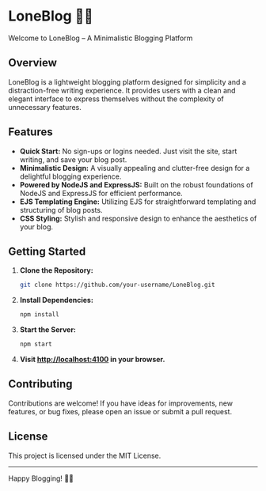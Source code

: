 # LoneBlog 📝✨

Welcome to LoneBlog – A Minimalistic Blogging Platform

## Overview

LoneBlog is a lightweight blogging platform designed for simplicity and a distraction-free writing experience. It provides users with a clean and elegant interface to express themselves without the complexity of unnecessary features.

## Features

- **Quick Start:** No sign-ups or logins needed. Just visit the site, start writing, and save your blog post.
- **Minimalistic Design:** A visually appealing and clutter-free design for a delightful blogging experience.
- **Powered by NodeJS and ExpressJS:** Built on the robust foundations of NodeJS and ExpressJS for efficient performance.
- **EJS Templating Engine:** Utilizing EJS for straightforward templating and structuring of blog posts.
- **CSS Styling:** Stylish and responsive design to enhance the aesthetics of your blog.

## Getting Started

1. **Clone the Repository:**
    ```bash
    git clone https://github.com/your-username/LoneBlog.git
    ```

2. **Install Dependencies:**
    ```bash
    npm install
    ```

3. **Start the Server:**
    ```bash
    npm start
    ```

4. **Visit [http://localhost:4100](http://localhost:4100) in your browser.**

## Contributing

Contributions are welcome! If you have ideas for improvements, new features, or bug fixes, please open an issue or submit a pull request.

## License

This project is licensed under the MIT License.

---

Happy Blogging! 🚀✨
